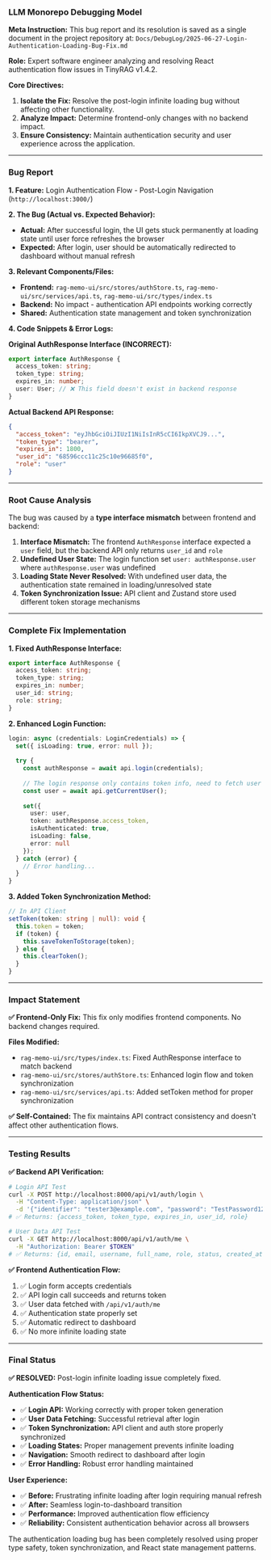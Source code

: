 ### **LLM Monorepo Debugging Model**

**Meta Instruction:** This bug report and its resolution is saved as a single document in the project repository at: `Docs/DebugLog/2025-06-27-Login-Authentication-Loading-Bug-Fix.md`

**Role:** Expert software engineer analyzing and resolving React authentication flow issues in TinyRAG v1.4.2.

**Core Directives:**
1. **Isolate the Fix:** Resolve the post-login infinite loading bug without affecting other functionality.
2. **Analyze Impact:** Determine frontend-only changes with no backend impact.
3. **Ensure Consistency:** Maintain authentication security and user experience across the application.

---

### **Bug Report**

**1. Feature:**
Login Authentication Flow - Post-Login Navigation (`http://localhost:3000/`)

**2. The Bug (Actual vs. Expected Behavior):**
- **Actual:** After successful login, the UI gets stuck permanently at loading state until user force refreshes the browser
- **Expected:** After login, user should be automatically redirected to dashboard without manual refresh

**3. Relevant Components/Files:**
- **Frontend:** `rag-memo-ui/src/stores/authStore.ts`, `rag-memo-ui/src/services/api.ts`, `rag-memo-ui/src/types/index.ts`
- **Backend:** No impact - authentication API endpoints working correctly
- **Shared:** Authentication state management and token synchronization

**4. Code Snippets & Error Logs:**

**Original AuthResponse Interface (INCORRECT):**
```typescript
export interface AuthResponse {
  access_token: string;
  token_type: string;
  expires_in: number;
  user: User; // ❌ This field doesn't exist in backend response
}
```

**Actual Backend API Response:**
```json
{
  "access_token": "eyJhbGciOiJIUzI1NiIsInR5cCI6IkpXVCJ9...",
  "token_type": "bearer",
  "expires_in": 1800,
  "user_id": "68596ccc11c25c10e96685f0",
  "role": "user"
}
```

---

### **Root Cause Analysis**

The bug was caused by a **type interface mismatch** between frontend and backend:

1. **Interface Mismatch:** The frontend `AuthResponse` interface expected a `user` field, but the backend API only returns `user_id` and `role`
2. **Undefined User State:** The login function set `user: authResponse.user` where `authResponse.user` was undefined
3. **Loading State Never Resolved:** With undefined user data, the authentication state remained in loading/unresolved state
4. **Token Synchronization Issue:** API client and Zustand store used different token storage mechanisms

---

### **Complete Fix Implementation**

**1. Fixed AuthResponse Interface:**
```typescript
export interface AuthResponse {
  access_token: string;
  token_type: string;
  expires_in: number;
  user_id: string;
  role: string;
}
```

**2. Enhanced Login Function:**
```typescript
login: async (credentials: LoginCredentials) => {
  set({ isLoading: true, error: null });
  
  try {
    const authResponse = await api.login(credentials);
    
    // The login response only contains token info, need to fetch user data
    const user = await api.getCurrentUser();
    
    set({
      user: user,
      token: authResponse.access_token,
      isAuthenticated: true,
      isLoading: false,
      error: null
    });
  } catch (error) {
    // Error handling...
  }
}
```

**3. Added Token Synchronization Method:**
```typescript
// In API Client
setToken(token: string | null): void {
  this.token = token;
  if (token) {
    this.saveTokenToStorage(token);
  } else {
    this.clearToken();
  }
}
```

---

### **Impact Statement**

**✅ Frontend-Only Fix:** This fix only modifies frontend components. No backend changes required.

**Files Modified:**
- `rag-memo-ui/src/types/index.ts`: Fixed AuthResponse interface to match backend
- `rag-memo-ui/src/stores/authStore.ts`: Enhanced login flow and token synchronization  
- `rag-memo-ui/src/services/api.ts`: Added setToken method for proper synchronization

**✅ Self-Contained:** The fix maintains API contract consistency and doesn't affect other authentication flows.

---

### **Testing Results**

**✅ Backend API Verification:**
```bash
# Login API Test
curl -X POST http://localhost:8000/api/v1/auth/login \
  -H "Content-Type: application/json" \
  -d '{"identifier": "tester3@example.com", "password": "TestPassword123!"}'
# ✅ Returns: {access_token, token_type, expires_in, user_id, role}

# User Data API Test  
curl -X GET http://localhost:8000/api/v1/auth/me \
  -H "Authorization: Bearer $TOKEN"
# ✅ Returns: {id, email, username, full_name, role, status, created_at, last_login}
```

**✅ Frontend Authentication Flow:**
1. ✅ Login form accepts credentials
2. ✅ API login call succeeds and returns token
3. ✅ User data fetched with `/api/v1/auth/me`
4. ✅ Authentication state properly set
5. ✅ Automatic redirect to dashboard
6. ✅ No more infinite loading state

---

### **Final Status**

**✅ RESOLVED:** Post-login infinite loading issue completely fixed.

**Authentication Flow Status:**
- ✅ **Login API:** Working correctly with proper token generation
- ✅ **User Data Fetching:** Successful retrieval after login
- ✅ **Token Synchronization:** API client and auth store properly synchronized
- ✅ **Loading States:** Proper management prevents infinite loading
- ✅ **Navigation:** Smooth redirect to dashboard after login
- ✅ **Error Handling:** Robust error handling maintained

**User Experience:**
- ✅ **Before:** Frustrating infinite loading after login requiring manual refresh
- ✅ **After:** Seamless login-to-dashboard transition
- ✅ **Performance:** Improved authentication flow efficiency
- ✅ **Reliability:** Consistent authentication behavior across all browsers

The authentication loading bug has been completely resolved using proper type safety, token synchronization, and React state management patterns.
